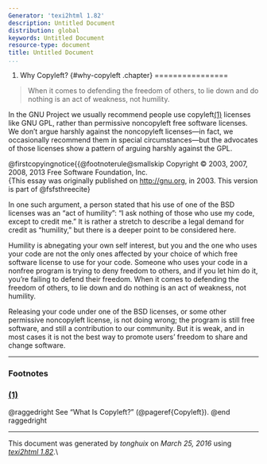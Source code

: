 ```yaml
---
Generator: 'texi2html 1.82'
description: Untitled Document
distribution: global
keywords: Untitled Document
resource-type: document
title: Untitled Document
...
```


1. Why Copyleft? {#why-copyleft .chapter}
================

> When it comes to defending the freedom of others, to lie down and do
> nothing is an act of weakness, not humility.

In the GNU Project we usually recommend people use copyleft[(1)](#FOOT1)
licenses like GNU GPL, rather than permissive noncopyleft free software
licenses. We don’t argue harshly against the noncopyleft licenses—in
fact, we occasionally recommend them in special circumstances—but the
advocates of those licenses show a pattern of arguing harshly against
the GPL.

@firstcopyingnotice{{@footnoterule@smallskip Copyright © 2003, 2007,
2008, 2013 Free Software Foundation, Inc.\
 {This essay was originally published on <http://gnu.org>, in 2003. This
version is part of @fsfsthreecite}

In one such argument, a person stated that his use of one of the BSD
licenses was an “act of humility”: “I ask nothing of those who use my
code, except to credit me.” It is rather a stretch to describe a legal
demand for credit as “humility,” but there is a deeper point to be
considered here.

Humility is abnegating your own self interest, but you and the one who
uses your code are not the only ones affected by your choice of which
free software license to use for your code. Someone who uses your code
in a nonfree program is trying to deny freedom to others, and if you let
him do it, you’re failing to defend their freedom. When it comes to
defending the freedom of others, to lie down and do nothing is an act of
weakness, not humility.

Releasing your code under one of the BSD licenses, or some other
permissive noncopyleft license, is not doing wrong; the program is still
free software, and still a contribution to our community. But it is
weak, and in most cases it is not the best way to promote users’ freedom
to share and change software.

<div class="footnote">

------------------------------------------------------------------------

### Footnotes

### [(1)](#DOCF1)

@raggedright See “What Is Copyleft?” (@pageref{Copyleft}). @end
raggedright

</div>

------------------------------------------------------------------------

This document was generated by *tonghuix* on *March 25, 2016* using
[*texi2html 1.82*](http://www.nongnu.org/texi2html/).\
